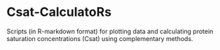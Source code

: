 # Csat-CalculatoRs
Scripts (in R-markdown format) for plotting data and calculating protein saturation concentrations (Csat) using complementary methods.
